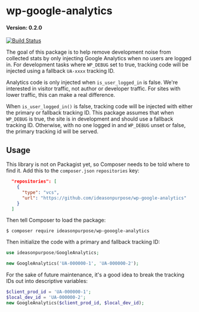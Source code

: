 # wp-google-analytics

#### Version: 0.2.0

[![Build Status](https://travis-ci.org/ideasonpurpose/wp-google-analytics.svg?branch=master)](https://travis-ci.org/ideasonpurpose/wp-google-analytics) 

The goal of this package is to help remove development noise from collected stats by only injecting Google Analytics when no users are logged in. For development tasks where `WP_DEBUG` set to true, tracking code will be injected using a fallback `UA-xxxx` tracking ID. 

Analytics code is only injected when `is_user_logged_in` is false. We're interested in visitor traffic, not author or developer traffic. For sites with lower traffic, this can make a real difference.

When `is_user_logged_in()` is false, tracking code will be injected with either the primary or fallback tracking ID. This package assumes that when `WP_DEBUG` is true, the site is in development and should use a fallback tracking ID. Otherwise, with no one logged in and `WP_DEBUG` unset or false, the primary tracking id will be served. 

## Usage

This library is not on Packagist yet, so Composer needs to be told where to find it. Add this to the `composer.json` `repositories` key:

```json
  "repositories": [
    {
      "type": "vcs",
      "url": "https://github.com/ideasonpurpose/wp-google-analytics"
    }
  ]
```

Then tell Composer to load the package:

```
$ composer require ideasonpurpose/wp-gooogle-analytics
```

Then initialize the code with a primary and fallback tracking ID:
```php
use ideasonpurpose/GoogleAnalytics;

new GoogleAnalytics('UA-000000-1', 'UA-000000-2');
```

For the sake of future maintenance, it's a good idea to break the tracking IDs out into descriptive variables:
```php
$client_prod_id = 'UA-000000-1';
$local_dev_id = 'UA-000000-2';
new GoogleAnalytics($client_prod_id, $local_dev_id);
```


